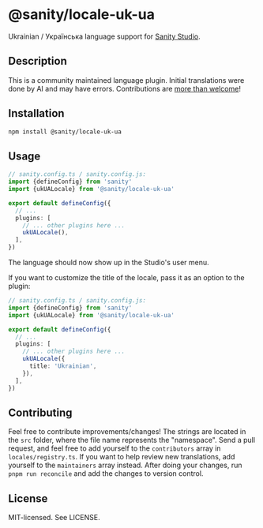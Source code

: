 # @sanity/locale-uk-ua

Ukrainian / Українська language support for [Sanity Studio](https://www.sanity.io/).

## Description

This is a community maintained language plugin. Initial translations were done by AI and may have errors. Contributions are [more than welcome](#contributing)!

## Installation

```sh
npm install @sanity/locale-uk-ua
```

## Usage

```ts
// sanity.config.ts / sanity.config.js:
import {defineConfig} from 'sanity'
import {ukUALocale} from '@sanity/locale-uk-ua'

export default defineConfig({
  // ...
  plugins: [
    // ... other plugins here ...
    ukUALocale(),
  ],
})
```

The language should now show up in the Studio's user menu.

If you want to customize the title of the locale, pass it as an option to the plugin:

```ts
// sanity.config.ts / sanity.config.js:
import {defineConfig} from 'sanity'
import {ukUALocale} from '@sanity/locale-uk-ua'

export default defineConfig({
  // ...
  plugins: [
    // ... other plugins here ...
    ukUALocale({
      title: 'Ukrainian',
    }),
  ],
})
```

## Contributing

Feel free to contribute improvements/changes! The strings are located in the `src` folder, where the file name represents the "namespace". Send a pull request, and feel free to add yourself to the `contributors` array in `locales/registry.ts`. If you want to help review new translations, add yourself to the `maintainers` array instead. After doing your changes, run `pnpm run reconcile` and add the changes to version control.

## License

MIT-licensed. See LICENSE.
